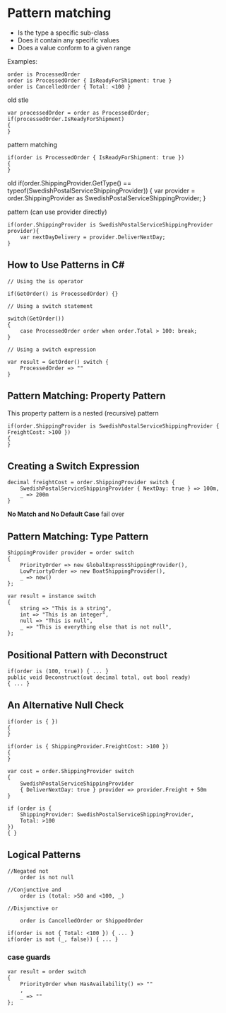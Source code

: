 # Pattern matching

-   Is the type a specific sub-class
-   Does it contain any specific values
-   Does a value conform to a given range

Examples:

    order is ProcessedOrder
    order is ProcessedOrder { IsReadyForShipment: true }
    order is CancelledOrder { Total: <100 }

old stle

    var processedOrder = order as ProcessedOrder;
    if(processedOrder.IsReadyForShipment)
    {
    }

pattern matching

    if(order is ProcessedOrder { IsReadyForShipment: true })
    {
    }



old
    if(order.ShippingProvider.GetType() == typeof(SwedishPostalServiceShippingProvider))
    {
        var provider = order.ShippingProvider as SwedishPostalServiceShippingProvider;
    }

pattern (can use provider directly)

    if(order.ShippingProvider is SwedishPostalServiceShippingProvider provider){
        var nextDayDelivery = provider.DeliverNextDay;
    }

## How to Use Patterns in C#

    // Using the is operator

    if(GetOrder() is ProcessedOrder) {}

    // Using a switch statement

    switch(GetOrder())
    {
        case ProcessedOrder order when order.Total > 100: break;
    }

    // Using a switch expression

    var result = GetOrder() switch {
        ProcessedOrder => ""
    }

## Pattern Matching: Property Pattern

This property pattern is a nested (recursive) pattern

    if(order.ShippingProvider is SwedishPostalServiceShippingProvider { FreightCost: >100 })
    {
    }

## Creating a Switch Expression

    decimal freightCost = order.ShippingProvider switch {
        SwedishPostalServiceShippingProvider { NextDay: true } => 100m,
        _ => 200m
    }

**No Match and No Default Case** fail over

## Pattern Matching: Type Pattern

    ShippingProvider provider = order switch
    {
        PriorityOrder => new GlobalExpressShippingProvider(),
        LowPriortyOrder => new BoatShippingProvider(),
        _ => new()
    };

    var result = instance switch
    {
        string => "This is a string",
        int => "This is an integer",
        null => "This is null",
        _ => "This is everything else that is not null",
    };

## Positional Pattern with Deconstruct

    if(order is (100, true)) { ... }
    public void Deconstruct(out decimal total, out bool ready)
    { ... }

## An Alternative Null Check

    if(order is { })
    {
    }

    if(order is { ShippingProvider.FreightCost: >100 })
    {
    }

    var cost = order.ShippingProvider switch
    {
        SwedishPostalServiceShippingProvider
        { DeliverNextDay: true } provider => provider.Freight + 50m
    }

    if (order is { 
        ShippingProvider: SwedishPostalServiceShippingProvider, 
        Total: >100
    }) 
    { }

## Logical Patterns

    //Negated not
        order is not null

    //Conjunctive and
        order is (total: >50 and <100, _)

    //Disjunctive or

        order is CancelledOrder or ShippedOrder

    if(order is not { Total: <100 }) { ... }
    if(order is not (_, false)) { ... }

### case guards

    var result = order switch
    {
        PriorityOrder when HasAvailability() => ""
        ,
        _ => ""
    };
